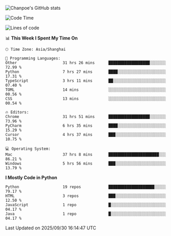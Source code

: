 ![Chanpoe's GitHub stats](https://github-readme-stats.vercel.app/api?username=Chanpoe&show_icons=true&count_private=true&theme=cobalt)

<!--START_SECTION:waka-->
![Code Time](http://img.shields.io/badge/Code%20Time-1%2C121%20hrs%2040%20mins-blue)

![Lines of code](https://img.shields.io/badge/From%20Hello%20World%20I%27ve%20Written-1.9%20million%20lines%20of%20code-blue)

📊 **This Week I Spent My Time On** 

```text
🕑︎ Time Zone: Asia/Shanghai

💬 Programming Languages: 
Other                    31 hrs 26 mins      ██████████████████░░░░░░░   72.99 % 
Python                   7 hrs 27 mins       ████░░░░░░░░░░░░░░░░░░░░░   17.31 % 
TypeScript               3 hrs 11 mins       ██░░░░░░░░░░░░░░░░░░░░░░░   07.40 % 
TOML                     14 mins             ░░░░░░░░░░░░░░░░░░░░░░░░░   00.56 % 
CSS                      13 mins             ░░░░░░░░░░░░░░░░░░░░░░░░░   00.54 % 

🔥 Editors: 
Chrome                   31 hrs 51 mins      ██████████████████░░░░░░░   73.96 % 
PyCharm                  6 hrs 35 mins       ████░░░░░░░░░░░░░░░░░░░░░   15.29 % 
Cursor                   4 hrs 37 mins       ███░░░░░░░░░░░░░░░░░░░░░░   10.75 % 

💻 Operating System: 
Mac                      37 hrs 8 mins       ██████████████████████░░░   86.21 % 
Windows                  5 hrs 56 mins       ███░░░░░░░░░░░░░░░░░░░░░░   13.79 % 
```

**I Mostly Code in Python** 

```text
Python                   19 repos            ████████████████████░░░░░   79.17 % 
HTML                     3 repos             ███░░░░░░░░░░░░░░░░░░░░░░   12.50 % 
JavaScript               1 repo              █░░░░░░░░░░░░░░░░░░░░░░░░   04.17 % 
Java                     1 repo              █░░░░░░░░░░░░░░░░░░░░░░░░   04.17 % 
```




 Last Updated on 2025/09/30 16:14:47 UTC
<!--END_SECTION:waka-->
